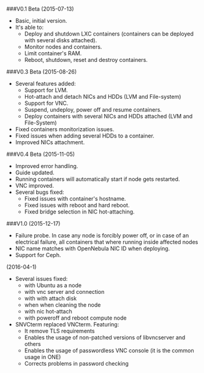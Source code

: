 ###V0.1 Beta (2015-07-13)

* Basic, initial version.
* It's able to:
    * Deploy and shutdown LXC containers (containers can be deployed with several disks attached).
    * Monitor nodes and containers.
    * Limit container's RAM.
    * Reboot, shutdown, reset and destroy containers.


###V0.3 Beta (2015-08-26)

* Several features added:
    * Support for LVM.
    * Hot-attach and detach NICs and HDDs (LVM and File-system)
    * Support for VNC.
    * Suspend, undeploy, power off and resume containers.
    * Deploy containers with several NICs and HDDs attached (LVM and File-System)
* Fixed containers monitorization issues.
* Fixed issues when adding several HDDs to a container.
* Improved NICs attachment.


###V0.4 Beta (2015-11-05)

* Improved error handling.
* Guide updated.
* Running containers will automatically start if node gets restarted.
* VNC improved.
* Several bugs fixed:
	* Fixed issues with container's hostname.
	* Fixed issues with reboot and hard reboot.
	* Fixed bridge selection in NIC hot-attaching.


###V1.0 (2015-12-17)

* Failure probe. In case any node is forcibly power off, or in case of an electrical failure, all containers that where running inside affected nodes
* NIC name matches with OpenNebula NIC ID when deploying.
* Support for Ceph.


(2016-04-1)

* Several issues fixed:
    * with Ubuntu as a node
    * with vnc server and connection 
    * with with attach disk   
    * when when cleaning the node 
    * with nic hot-attach
    * with poweroff and reboot compute node
* SNVCterm replaced VNCterm. Featuring:
    * It remove TLS requirements
    * Enables the usage of non-patched versions of libvncserver and others
    * Enables the usage of passwordless VNC console (it is the common usage in ONE)
    * Corrects problems in password checking